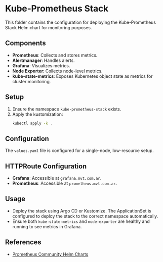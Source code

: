 # Kube-Prometheus Stack

This folder contains the configuration for deploying the Kube-Prometheus Stack Helm chart for monitoring purposes.

## Components

- **Prometheus**: Collects and stores metrics.
- **Alertmanager**: Handles alerts.
- **Grafana**: Visualizes metrics.
- **Node Exporter**: Collects node-level metrics.
- **kube-state-metrics**: Exposes Kubernetes object state as metrics for cluster monitoring.

## Setup

1. Ensure the namespace `kube-prometheus-stack` exists.
2. Apply the kustomization:
   ```bash
   kubectl apply -k .
   ```

## Configuration

The `values.yaml` file is configured for a single-node, low-resource setup.

## HTTPRoute Configuration

- **Grafana**: Accessible at `grafana.mvt.com.ar`.
- **Prometheus**: Accessible at `prometheus.mvt.com.ar`.

## Usage

- Deploy the stack using Argo CD or Kustomize. The ApplicationSet is configured to deploy the stack to the correct namespace automatically.
- Ensure both `kube-state-metrics` and `node-exporter` are healthy and running to see metrics in Grafana.

## References

- [Prometheus Community Helm Charts](https://prometheus-community.github.io/helm-charts/)
